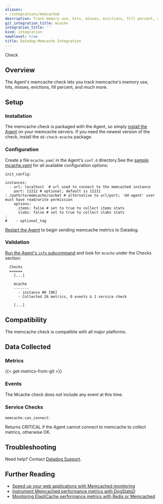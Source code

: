 ```yaml
---
aliases:
- /integrations/memcached
description: Track memory use, hits, misses, evictions, fill percent, and more.
git_integration_title: mcache
integration_title: ''
kind: integration
newhlevel: true
title: Datadog-Memcache Integration
---
```


 Check

## Overview

The Agent's memcache check lets you track memcache's memory use, hits, misses, evictions, fill percent, and much more.

## Setup
### Installation

The memcache check is packaged with the Agent, so simply [install the Agent](https://app.datadoghq.com/account/settings#agent) on your memcache servers. If you need the newest version of the check, install the `dd-check-mcache` package.

### Configuration

Create a file `mcache.yaml` in the Agent's `conf.d` directory.See the [sample mcache.yaml](https://github.com/DataDog/integrations-core/blob/master/mcache/conf.yaml.example) for all available configuration options:

```
init_config:

instances:
  - url: localhost  # url used to connect to the memcached instance
    port: 11212 # optional; default is 11211
: /path/to/memcache/socket # alternative to url/port; 'dd-agent' user must have read/write permission
    options:
      items: false # set to true to collect items stats
      slabs: false # set to true to collect slabs stats
:
#    - optional_tag
```

[Restart the Agent](https://help.datadoghq.com/hc/en-us/articles/203764515-Start-Stop-Restart-the-Datadog-Agent) to begin sending memcache metrics to Datadog.

### Validation

[Run the Agent's `info` subcommand](https://help.datadoghq.com/hc/en-us/articles/203764635-Agent-Status-and-Information) and look for `mcache` under the Checks section:

```
  Checks
  ======
    [...]

    mcache
    -------
      - instance #0 [OK]
      - Collected 26 metrics, 0 events & 1 service check

    [...]
```

## Compatibility

The memcache check is compatible with all major platforms.

## Data Collected
### Metrics
{{< get-metrics-from-git >}}


### Events
The Mcache check does not include any event at this time.

### Service Checks

`memcache.can_connect`:

Returns CRITICAL if the Agent cannot connect to memcache to collect metrics, otherwise OK.

## Troubleshooting
Need help? Contact [Datadog Support](http://docs.datadoghq.com/help/).

## Further Reading

* [Speed up your web applications with Memcached monitoring](https://www.datadoghq.com/blog/speed-up-web-applications-memcached/)
* [Instrument Memcached performance metrics with DogStatsD](https://www.datadoghq.com/blog/instrument-memcached-performance-metrics-dogstatsd/)
* [Monitoring ElastiCache performance metrics with Redis or Memcached](https://www.datadoghq.com/blog/monitoring-elasticache-performance-metrics-with-redis-or-memcached/)